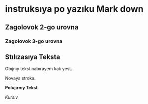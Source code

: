 # instruksıya po yazıku Mark down

## Zagolovok 2-go urovna
### Zagolovok 3-go urovna


## Stılızasıya Teksta

Obıjnıy  tekst nabırayem kak yest.

Novaya stroka.

**Polujırnıy Tekst**

*Kursıv*
